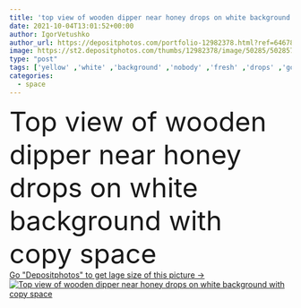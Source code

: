 ```yaml
---
title: 'top view of wooden dipper near honey drops on white background with copy space'
date: 2021-10-04T13:01:52+00:00
author: IgorVetushko
author_url: https://depositphotos.com/portfolio-12982378.html?ref=64678756
image: https://st2.depositphotos.com/thumbs/12982378/image/50285/502857036/api_thumb_450.jpg?forcejpeg=true
type: "post"
tags: ['yellow' ,'white' ,'background' ,'nobody' ,'fresh' ,'drops' ,'golden' ,'honey' ,'natural' ,'food' ,'wooden' ,'tasty' ,'delicious' ,'sweet' ,'dessert' ,'vegetarian' ,'product' ,'pure' ,'organic' ,'stick' ,'nutritious' ,'dipper' ,'beekeeping' ,'Healthy Eating' ,'copy space' ,'Studio Shot' ,'top view' ,'no people' ]
categories: 
  - space
---
```

<div aling="center">
            <font size="60"> Top view of wooden dipper near honey drops on white background with copy space</font>   
</div>
<div>
    <a href='https://st2.depositphotos.com/thumbs/12982378/image/50285/502857036/api_thumb_450.jpg?forcejpeg=true?ref=64678756' target=_blank > Go "Depositphotos" to get lage size of this picture ->
        <img href='https://st2.depositphotos.com/thumbs/12982378/image/50285/502857036/api_thumb_450.jpg?forcejpeg=true?ref=64678756' src='https://st2.depositphotos.com/12982378/50285/i/950/depositphotos_502857036-stock-photo-top-view-wooden-dipper-honey.jpg?forcejpeg=true' alt='Top view of wooden dipper near honey drops on white background with copy space' >
    </a>
</div>
